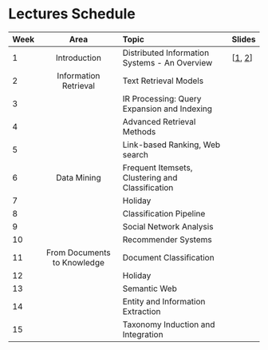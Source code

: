 # Lectures Schedule

| Week | Area                        | Topic                                            | Slides | 
|:-----|:---------------------------:|:-------------------------------------------------|:-------|
| 1    | Introduction                | Distributed Information Systems - An Overview    | \[[1](week%201%20-%20Course%20Information%202018.pdf), [2](week%201%20-%20Overview%20DIS.pdf)\]       |
| 2    | Information Retrieval       | Text Retrieval Models                            |        |
| 3    |                             | IR Processing: Query Expansion and Indexing      |        |
| 4    |                             | Advanced Retrieval Methods                       |        |
| 5    |                             | Link-based Ranking, Web search                   |        |
| 6    | Data Mining                 | Frequent Itemsets, Clustering and Classification |        |
| 7    |                             | Holiday                                          |        |
| 8    |                             | Classification Pipeline                          |        |
| 9    |                             | Social Network Analysis                          |        |
| 10   |                             | Recommender Systems                              |        |
| 11   | From Documents to Knowledge | Document Classification                          |        |
| 12   |                             | Holiday                                          |        |
| 13   |                             | Semantic Web                                     |        |
| 14   |                             | Entity and Information Extraction                |        |
| 15   |                             | Taxonomy Induction and Integration               |        |
